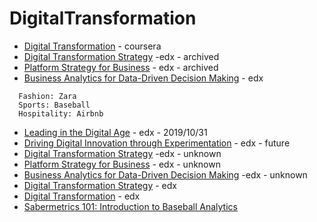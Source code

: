 # DigitalTransformation


* [Digital Transformation](https://www.coursera.org/learn/bcg-uva-darden-digital-transformation/home/welcome) - coursera
* [Digital Transformation Strategy](https://courses.edx.org/courses/course-v1:BUx+QD501x+2T2017/course/) -edx - archived
* [Platform Strategy for Business](https://courses.edx.org/courses/course-v1:BUx+QD505x+2T2017/course/) - edx - archived
* [Business Analytics for Data-Driven Decision Making](https://courses.edx.org/courses/course-v1:BUx+QD602x+2T2019/course/) - edx
  
```
  Fashion: Zara
  Sports: Baseball 
  Hospitality: Airbnb
```
* [Leading in the Digital Age](https://www.edx.org/course/leading-in-the-digital-age-2) - edx - 2019/10/31
* [Driving Digital Innovation through Experimentation](https://www.edx.org/course/driving-digital-innovation-through-experimentation) - edx - future
* [Digital Transformation Strategy](https://www.edx.org/course/digital-transformation-strategy-2) -edx - unknown
* [Platform Strategy for Business](https://www.edx.org/course/platform-strategy-for-business-2) - edx - unknown 
* [Business Analytics for Data-Driven Decision Making](https://www.edx.org/course/business-analytics-data-driven-decision-bux-qd602x-1) -edx - unknown
* [Digital Transformation Strategy](https://www.edx.org/course/digital-transformation-strategy-2) - edx
* [Digital Transformation](https://www.edx.org/professional-certificate/kthx-digital-transformation) - edx
* [Sabermetrics 101: Introduction to Baseball Analytics](https://courses.edx.org/courses/course-v1:BUx+SABR101x+2T2015/course/)
